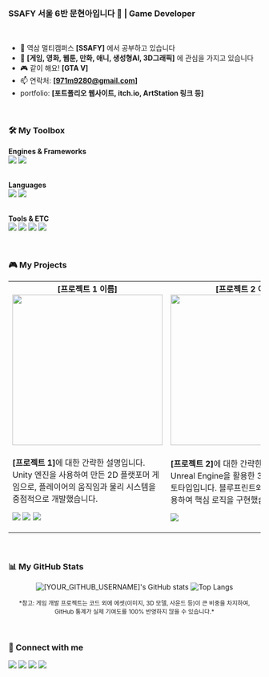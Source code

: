 <!-- 
게임 클라이언트 개발자에게 어울리도록 커스터마이징된 템플릿입니다.
[ ] 로 표시된 부분을 자신의 정보로 수정하고, 필요 없는 부분은 과감히 삭제하세요!
-->

### SSAFY 서울 6반 문현아입니다 👋 | Game Developer

<br>

<p align="center">
  <!-- 여기에 자신의 프로젝트 대표 이미지나 멋진 GIF를 넣어보세요! -->
  <!-- 예: <img src="https://media.giphy.com/media/v1.Y2lkPTc5MGI3NjExaG9wY2VjYTNzMGF1Z2Z6bWdja3Y4YmJ3MWJqY3RkOXk3amV1ZDRlZCZlcD12MV9pbnRlcm5hbF9naWZfYnlfaWQmY3Q9Zw/3o7btNa0RUYa5E7iiQ/giphy.gif" width="400"> -->
</p>

- 🔭 역삼 멀티캠퍼스 **[SSAFY]** 에서 공부하고 있습니다
- 🤔 **[게임, 영화, 웹툰, 만화, 애니, 생성형AI, 3D그래픽]** 에 관심을 가지고 있습니다
- 🎮 같이 해요! **[GTA V]**
- 📫 연락처: **[971m9280@gmail.com]**
-  portfolio: **[포트폴리오 웹사이트, itch.io, ArtStation 링크 등]**

<br>

### 🛠️ My Toolbox
<!-- 자신이 사용하는 기술 스택을 아이콘으로 보여주세요. 필요 없는 것은 지우고, 필요한 것을 추가하세요. -->
<!-- 아이콘은 https://simpleicons.org/ 에서 찾을 수 있습니다. -->
<p>
  <b>Engines & Frameworks</b><br>
  <img src="https://img.shields.io/badge/Unity-FFFFFF?style=for-the-badge&logo=unity&logoColor=black">
  <img src="https://img.shields.io/badge/Unreal%20Engine-0E1128?style=for-the-badge&logo=unrealengine&logoColor=white">
  
  <br><b>Languages</b><br>
  <img src="https://img.shields.io/badge/C%23-239120?style=for-the-badge&logo=c-sharp&logoColor=white">
  <img src="https://img.shields.io/badge/C++-00599C?style=for-the-badge&logo=c%2B%2B&logoColor=white">

  <br><b>Tools & ETC</b><br>
  <img src="https://img.shields.io/badge/Visual%20Studio-5C2D91?style=for-the-badge&logo=visual%20studio&logoColor=white">
  <img src="https://img.shields.io/badge/Rider-000000?style=for-the-badge&logo=rider&logoColor=white">
  <img src="https://img.shields.io/badge/Git-F05032?style=for-the-badge&logo=git&logoColor=white">
  <img src="https://img.shields.io/badge/Blender-E87D03?style=for-the-badge&logo=blender&logoColor=white">
</p>

<br>

### 🎮 My Projects
<!-- 
자신의 대표 프로젝트를 소개하는 섹션입니다. 
이미지는 저장소에 업로드한 후 상대 경로로 링크하거나, 웹에 업로드된 이미지 주소를 사용하세요. 
-->
<table >
  <tr>
    <td align="center" width="50%">
      <b>[프로젝트 1 이름]</b><br>
      <a href="[프로젝트 Github 리포지토리 주소]">
        <img src="[프로젝트 이미지 또는 GIF 경로]" width="300" />
      </a>
    </td>
    <td align="center" width="50%">
      <b>[프로젝트 2 이름]</b><br>
      <a href="[프로젝트 Github 리포지토리 주소]">
        <img src="[프로젝트 이미지 또는 GIF 경로]" width="300" />
      </a>
    </td>
  </tr>
  <tr>
    <td width="50%">
      <p><b>[프로젝트 1]</b>에 대한 간략한 설명입니다. Unity 엔진을 사용하여 만든 2D 플랫포머 게임으로, 플레이어의 움직임과 물리 시스템을 중점적으로 개발했습니다.</p>
      <p>
        <!-- 프로젝트 관련 링크들을 배지로 추가하세요 -->
        <a href="[프로젝트 Github 리포지토리 주소]"><img src="https://img.shields.io/badge/GitHub-181717?style=for-the-badge&logo=github&logoColor=white"></a>
        <a href="[itch.io 또는 플레이 가능한 데모 링크]"><img src="https://img.shields.io/badge/itch.io-FA5C5C?style=for-the-badge&logo=itchdotio&logoColor=white"></a>
        <a href="[유튜브 영상 링크]"><img src="https://img.shields.io/badge/YouTube-FF0000?style=for-the-badge&logo=youtube&logoColor=white"></a>
      </p>
    </td>
    <td width="50%">
      <p><b>[프로젝트 2]</b>에 대한 간략한 설명입니다. Unreal Engine을 활용한 3D 슈팅 게임 프로토타입입니다. 블루프린트와 C++을 함께 사용하여 핵심 로직을 구현했습니다.</p>
      <p>
        <a href="[프로젝트 Github 리포지토리 주소]"><img src="https://img.shields.io/badge/GitHub-181717?style=for-the-badge&logo=github&logoColor=white"></a>
      </p>
    </td>
  </tr>
</table>

<br>

### 📊 My GitHub Stats
<!-- 
중요: [YOUR_GITHUB_USERNAME] 부분을 자신의 깃헙 아이디로 꼭 변경해주세요!
테마는 원하는 디자인으로 변경할 수 있습니다. (예: dark, radical, merko, tokyonight, dracula 등)
-->
<p align="center">
  <img src="https://github-readme-stats.vercel.app/api?username=[YOUR_GITHUB_USERNAME]&show_icons=true&theme=tokyonight" alt="[YOUR_GITHUB_USERNAME]'s GitHub stats" />
  <img src="https://github-readme-stats.vercel.app/api/top-langs/?username=[YOUR_GITHUB_USERNAME]&layout=compact&theme=tokyonight" alt="Top Langs" />
</p>
<p align="center">
  <small>
    *참고: 게임 개발 프로젝트는 코드 외에 에셋(이미지, 3D 모델, 사운드 등)이 큰 비중을 차지하여,<br>
    GitHub 통계가 실제 기여도를 100% 반영하지 않을 수 있습니다.*
  </small>
</p>

<br>

### 🤝 Connect with me
<p align="left"> 
  <a href="mailto:[YOUR_EMAIL@example.com]"><img src="https://img.shields.io/badge/Gmail-D14836?style=for-the-badge&logo=gmail&logoColor=white"></a>
  <a href="[YOUR_PORTFOLIO_OR_ITCHIO_URL]"><img src="https://img.shields.io/badge/Portfolio-258D85?style=for-the-badge&logo=itch.io&logoColor=white"></a>
  <a href="https://www.linkedin.com/in/[YOUR_LINKEDIN_ID]"><img src="https://img.shields.io/badge/LinkedIn-0077B5?style=for-the-badge&logo=linkedin&logoColor=white"></a>
  <a href="https://twitter.com/[YOUR_TWITTER_ID]"><img src="https://img.shields.io/badge/Twitter-1DA1F2?style=for-the-badge&logo=x&logoColor=white"></a>
</p>
